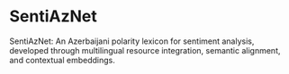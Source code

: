 # SentiAzNet
SentiAzNet: An Azerbaijani polarity lexicon for sentiment analysis, developed through multilingual resource integration, semantic alignment, and contextual embeddings.
